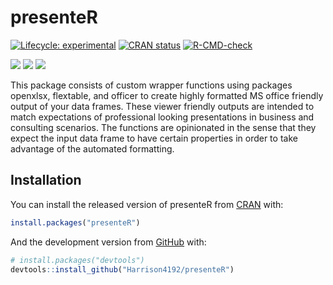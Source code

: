 
<!-- README.md is generated from README.Rmd. Please edit that file -->

# presenteR

<!-- badges: start -->

[![Lifecycle:
experimental](https://img.shields.io/badge/lifecycle-experimental-orange.svg)](https://www.tidyverse.org/lifecycle/#experimental)
[![CRAN
status](https://www.r-pkg.org/badges/version/presenteR)](https://CRAN.R-project.org/package=presenteR)
[![R-CMD-check](https://github.com/Harrison4192/presenteR/workflows/R-CMD-check/badge.svg)](https://github.com/Harrison4192/presenteR/actions)

[![](http://cranlogs.r-pkg.org/badges/grand-total/presenteR?color=blue)](https://cran.r-project.org/package=presenteR)
[![](https://img.shields.io/github/languages/code-size/Harrison4192/presenteR.svg)](https://github.com/Harrison4192/presenteR)
[![](https://img.shields.io/github/last-commit/Harrison4192/presenteR.svg)](https://github.com/Harrison4192/presenteR/commits/master)
<!-- badges: end -->

This package consists of custom wrapper functions using packages
openxlsx, flextable, and officer to create highly formatted MS office
friendly output of your data frames. These viewer friendly outputs are
intended to match expectations of professional looking presentations in
business and consulting scenarios. The functions are opinionated in the
sense that they expect the input data frame to have certain properties
in order to take advantage of the automated formatting.

## Installation

You can install the released version of presenteR from
[CRAN](https://CRAN.R-project.org) with:

``` r
install.packages("presenteR")
```

And the development version from [GitHub](https://github.com/) with:

``` r
# install.packages("devtools")
devtools::install_github("Harrison4192/presenteR")
```
